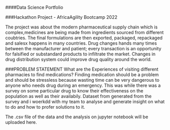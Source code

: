 
####Data Science Portfolio


###Hackathon Project - AfricaAgility Bootcamp 2022

The project was about the modern pharmaceutical supply chain which is complex,medicines are being made from ingredients sourced from different coubtries. The final formulations are then exported, packaged, repackaged and salesx happens in many countries. Drug changes hands many times between the manufacturer and patient; every transaction is an opportunity for falsified or substandard products to infiltrate the market. Changes in drug distribution system could improve drug quality around the world.

###PROBLEM STATEMENT
What are the Experiences of visiting different pharmacies to find medications? 
Finding medication should be a problem and should be stressless because wasting time can be very dangerous to anyone who needs drug during an emergency. This was while there was a survey on some particular drug to know their effectiveness on the population as well as their availabily. Dataset from generated from the survey and i woerkdd with my team to analyse and generate insight on what to do and how to profer solutions to it.

The .csv file of the data and the analysis on jupyter notebook will be uploaded here.
